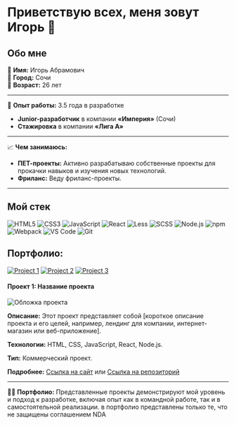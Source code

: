 # Приветствую всех, меня зовут Игорь 👋
## Обо мне

👤 **Имя:** Игорь Абрамович  
📍 **Город:** Сочи  
🎂 **Возраст:** 26 лет  

---

💼 **Опыт работы:** 3.5 года в разработке  
- **Junior-разработчик** в компании **«Империя»** (Сочи)  
- **Стажировка** в компании **«Лига А»**

---

📈 **Чем занимаюсь:**
- **ПЕТ-проекты:** Активно разрабатываю собственные проекты для прокачки навыков и изучения новых технологий.
- **Фриланс:** Веду фриланс-проекты.

---

## Мой стек

![HTML5](https://img.shields.io/badge/HTML5-%23E34F26.svg?style=flat-square&logo=html5&logoColor=white)
![CSS3](https://img.shields.io/badge/CSS3-%231572B6.svg?style=flat-square&logo=css3&logoColor=white)
![JavaScript](https://img.shields.io/badge/JavaScript-%23F7DF1E.svg?style=flat-square&logo=javascript&logoColor=black)
![React](https://img.shields.io/badge/React-%2361DAFB.svg?style=flat-square&logo=react&logoColor=black)
![Less](https://img.shields.io/badge/Less-%231D365D.svg?style=flat-square&logo=less&logoColor=white)
![SCSS](https://img.shields.io/badge/SCSS-%23CC6699.svg?style=flat-square&logo=sass&logoColor=white)
![Node.js](https://img.shields.io/badge/Node.js-%23339933.svg?style=flat-square&logo=nodedotjs&logoColor=white)
![npm](https://img.shields.io/badge/npm-%23CB3837.svg?style=flat-square&logo=npm&logoColor=white)
![Webpack](https://img.shields.io/badge/Webpack-%238DD6F9.svg?style=flat-square&logo=webpack&logoColor=black)
![VS Code](https://img.shields.io/badge/VS_Code-%23007ACC.svg?style=flat-square&logo=visual-studio-code&logoColor=white)
![Git](https://img.shields.io/badge/Git-%23F05033.svg?style=flat-square&logo=git&logoColor=white)


## Портфолио:

[![Project 1](https://via.placeholder.com/150)](https://lnkcode.github.io/chess/chess-build/)
[![Project 2](https://via.placeholder.com/150)](https://lnkcode.github.io/Cat-Energy/)
[![Project 3](https://via.placeholder.com/150)](https://lnkcode.github.io/1851473-device-36/)

#### Проект 1: Название проекта
![Обложка проекта](ссылка_на_обложку.jpg)

**Описание:** Этот проект представляет собой [короткое описание проекта и его целей, например, лендинг для компании, интернет-магазин или веб-приложение].

**Технологии:** HTML, CSS, JavaScript, React, Node.js.

**Тип:** Коммерческий проект.

**Подробнее:** [Ссылка на сайт](https://example.com) или [Ссылка на репозиторий](https://github.com/твой-профиль/название-проекта)
___


👨‍💻 **Портфолио:** Представленные проекты демонстрируют мой уровень и подход к разработке, включая опыт как в командной работе, так и в самостоятельной реализации. в портфолио представлены только те, что не защищены соглашением NDA
